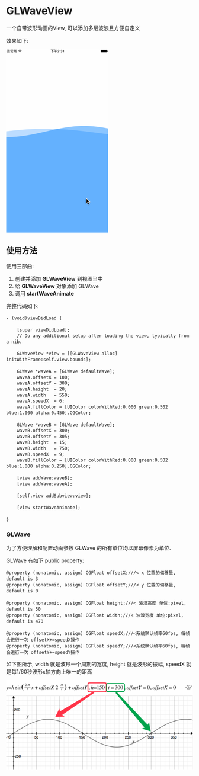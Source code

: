 # GLWaveView

一个自带波形动画的View, 可以添加多层波浪且方便自定义

效果如下:

![demo](https://github.com/GrayLand119/GLWaveView/blob/master/FitLineTest2.gif)

## 使用方法

使用三部曲:

1. 创建并添加 **GLWaveView** 到视图当中
2. 给 **GLWaveView** 对象添加 GLWave
3. 调用 **startWaveAnimate**

完整代码如下:

```objc
- (void)viewDidLoad {

    [super viewDidLoad];
    // Do any additional setup after loading the view, typically from a nib.
    
    GLWaveView *view = [[GLWaveView alloc] initWithFrame:self.view.bounds];
    
    GLWave *waveA = [GLWave defaultWave];
    waveA.offsetX = 100;
    waveA.offsetY = 300;
    waveA.height  = 20;
    waveA.width   = 550;
    waveA.speedX  = 6;
    waveA.fillColor = [UIColor colorWithRed:0.000 green:0.502 blue:1.000 alpha:0.450].CGColor;
    
    GLWave *waveB = [GLWave defaultWave];
    waveB.offsetX = 300;
    waveB.offsetY = 305;
    waveB.height  = 15;
    waveB.width   = 750;
    waveB.speedX  = 9;
    waveB.fillColor = [UIColor colorWithRed:0.000 green:0.502 blue:1.000 alpha:0.250].CGColor;
    
    [view addWave:waveB];
    [view addWave:waveA];

    [self.view addSubview:view];
    
    [view startWaveAnimate];
    
}
```

### GLWave

为了方便理解和配置动画参数 GLWave 的所有单位均以屏幕像素为单位. 

GLWave 有如下 public property:

```objc
@property (nonatomic, assign) CGFloat offsetX;///< x 位置的偏移量, default is 3
@property (nonatomic, assign) CGFloat offsetY;///< y 位置的偏移量, default is 0

@property (nonatomic, assign) CGFloat height;///< 波浪高度 单位:pixel, default is 50
@property (nonatomic, assign) CGFloat width;///< 波浪宽度 单位:pixel, default is 470

@property (nonatomic, assign) CGFloat speedX;///<系统默认帧率60fps, 每帧会进行一次 offsetX+=speedX操作
@property (nonatomic, assign) CGFloat speedY;///<系统默认帧率60fps, 每帧会进行一次 offsetY+=speedY操作
```

如下图所示, width 就是波形一个周期的宽度, height 就是波形的振幅, speedX 就是每1/60秒波形x轴方向上唯一的距离

![algorithmImage](https://github.com/GrayLand119/GLWaveView/blob/master/WaveViewDemo1.png)


